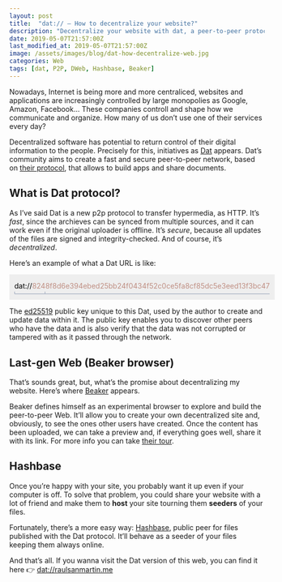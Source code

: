 ```yaml
---
layout: post
title:  "dat:// — How to decentralize your website?"
description: "Decentralize your website with dat, a peer-to-peer protocol that will make the Web more efficient and secure."
date: 2019-05-07T21:57:00Z
last_modified_at: 2019-05-07T21:57:00Z
image: /assets/images/blog/dat-how-decentralize-web.jpg
categories: Web
tags: [dat, P2P, DWeb, Hashbase, Beaker]
---
```


Nowadays, Internet is being more and more centraliced, websites and applications are increasingly controlled by large monopolies as Google, Amazon, Facebook... These companies controll and shape how we communicate and organize. How many of us don’t use one of their services every day?

Decentralized software has potential to return control of their digital information to the people. Precisely for this, initiatives as [Dat](https://datproject.org/ "Dat protocoll homepage") appears. Dat’s community aims to create a fast and secure peer-to-peer network, based on [their protocol](https://datprotocol.github.io/how-dat-works/ "How Dat Works"), that allows to build apps and share documents.

## What is Dat protocol?

As I’ve said Dat is a new p2p protocol to transfer hypermedia, as HTTP. It’s *fast*, since the archieves can be synced from multiple sources, and it can work even if the original uploader is offline. It’s *secure*, because all updates of the files are signed and integrity-checked. And of course, it’s *decentralized*.

Here’s an example of what a Dat URL is like:

<svg class="daturl" width="1052" height="64" style="background-color: #eee; padding: 10px">
<text class="code" x="0" y="18"><tspan>dat://</tspan><tspan fill="#bf8e82">8248f8d6e394ebed25bb24f0434f52c0ce5fa8cf85dc5e3eed13f3bc479d155d</tspan><tspan>/index.html</tspan></text>
<path stroke="#93a0b6" strokewidth="1" fill="none" d="M0.5,24 v4.5 h60 v-4.5 m0,4.5 h640 v-4.5 m0,4.5 h140 v-4.5"></path>
<text y="44" text-anchor="middle"><tspan x="30">protocol</tspan><tspan x="30" dy="1.2em">identifier</tspan></text>
<text y="44" text-anchor="middle"><tspan x="380">ed25519 public key</tspan><tspan x="380" dy="1.2em">(hexadecimal)</tspan></text>
<text y="44" text-anchor="middle"><tspan x="770">optional suffix</tspan><tspan x="770" dy="1.2em">path to data within Dat</tspan></text>
</svg>

The [ed25519](https://ed25519.cr.yp.to/ "ed25519: High-speed high-security signatures") public key unique to this Dat, used by the author to create and update data within it. The public key enables you to discover other peers who have the data and is also verify that the data was not corrupted or tampered with as it passed through the network.

## Last-gen Web (Beaker browser)

That’s sounds great, but, what’s the promise about decentralizing my website. Here’s where [Beaker](https://beakerbrowser.com/ "A browser for the
next-generation Web") appears.

Beaker defines himself as an experimental browser to explore and build the peer-to-peer Web. It’ll allow you to create your own decentralized site and, obviously, to see the ones other users have created. Once the content has been uploaded, we can take a preview and, if everything goes well, share it with its link. For more info you can take [their tour](https://beakerbrowser.com/docs/tour/ "Beaker browser tour").

## Hashbase

Once you’re happy with your site, you probably want it up even if your computer is off. To solve that problem, you could share your website with a lot of friend and make them to **host** your site tourning them **seeders** of your files.

Fortunately, there’s a more easy way: [Hashbase](https://hashbase.io "Hashbase"), public peer for files published with the Dat protocol. It’ll behave as a seeder of your files keeping them always online.

And that’s all. If you wanna visit the Dat version of this web, you can find it here 👉 [dat://raulsanmartin.me](dat://raulsanmartin.me '"datized" version of this web')
